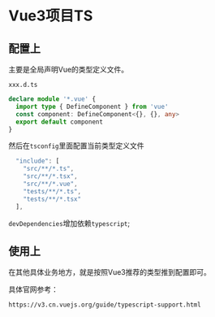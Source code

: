 # Vue3项目TS

## 配置上

主要是全局声明Vue的类型定义文件。

`xxx.d.ts`

```typescript
declare module '*.vue' {
  import type { DefineComponent } from 'vue'
  const component: DefineComponent<{}, {}, any>
  export default component
}


```

然后在`tsconfig`里面配置当前类型定义文件

```js
  "include": [
    "src/**/*.ts",
    "src/**/*.tsx",
    "src/**/*.vue",
    "tests/**/*.ts",
    "tests/**/*.tsx"
  ],
```

`devDependencies`增加依赖`typescript`;


## 使用上

在其他具体业务地方，就是按照Vue3推荐的类型推到配置即可。

具体官网参考：

`https://v3.cn.vuejs.org/guide/typescript-support.html`

